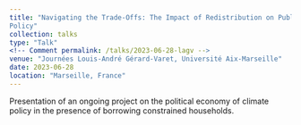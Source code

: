 ```yaml
---
title: "Navigating the Trade-Offs: The Impact of Redistribution on Public Support for Climate
Policy"
collection: talks
type: "Talk"
<!-- Comment permalink: /talks/2023-06-28-lagv -->
venue: "Journées Louis-André Gérard-Varet, Université Aix-Marseille"
date: 2023-06-28
location: "Marseille, France"
---
```


Presentation of an ongoing project on the political economy of climate policy in the presence of borrowing constrained households.
